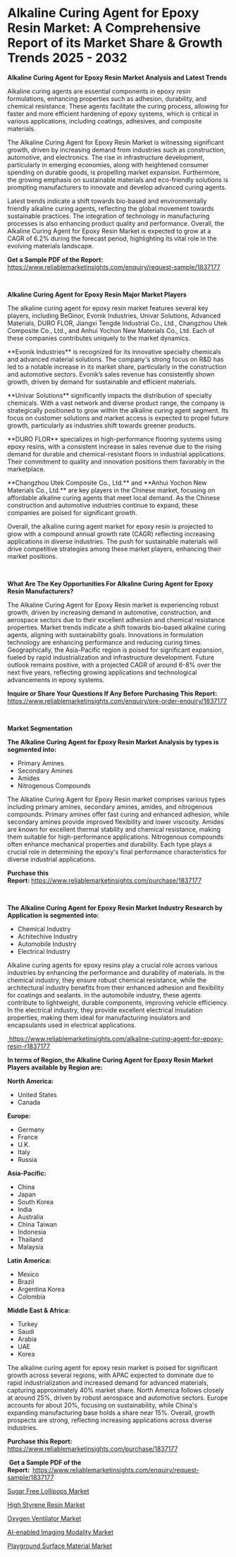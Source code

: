 <p><h1>Alkaline Curing Agent for Epoxy Resin Market: A Comprehensive Report of its Market Share & Growth Trends 2025 - 2032</h1></p><p><strong>Alkaline Curing Agent for Epoxy Resin Market Analysis and Latest Trends</strong></p>
<p><p>Alkaline curing agents are essential components in epoxy resin formulations, enhancing properties such as adhesion, durability, and chemical resistance. These agents facilitate the curing process, allowing for faster and more efficient hardening of epoxy systems, which is critical in various applications, including coatings, adhesives, and composite materials.</p><p>The Alkaline Curing Agent for Epoxy Resin Market is witnessing significant growth, driven by increasing demand from industries such as construction, automotive, and electronics. The rise in infrastructure development, particularly in emerging economies, along with heightened consumer spending on durable goods, is propelling market expansion. Furthermore, the growing emphasis on sustainable materials and eco-friendly solutions is prompting manufacturers to innovate and develop advanced curing agents.</p><p>Latest trends indicate a shift towards bio-based and environmentally friendly alkaline curing agents, reflecting the global movement towards sustainable practices. The integration of technology in manufacturing processes is also enhancing product quality and performance. Overall, the Alkaline Curing Agent for Epoxy Resin Market is expected to grow at a CAGR of 6.2% during the forecast period, highlighting its vital role in the evolving materials landscape.</p></p>
<p><strong>Get a Sample PDF of the Report:&nbsp;</strong> <a href="https://www.reliablemarketinsights.com/enquiry/request-sample/1837177?utm_campaign=2013&utm_medium=2&utm_source=Github&utm_content=ia&utm_term=03022025&utm_id=alkaline-curing-agent-for-epoxy-resin">https://www.reliablemarketinsights.com/enquiry/request-sample/1837177</a></p>
<p>&nbsp;</p>
<p><strong>Alkaline Curing Agent for Epoxy Resin Major Market Players</strong></p>
<p><p>The alkaline curing agent for epoxy resin market features several key players, including BeGinor, Evonik Industries, Univar Solutions, Advanced Materials, DURO FLOR, Jiangxi Tengde Industrial Co., Ltd., Changzhou Utek Composite Co., Ltd., and Anhui Yochon New Materials Co., Ltd. Each of these companies contributes uniquely to the market dynamics.</p><p>**Evonik Industries** is recognized for its innovative specialty chemicals and advanced material solutions. The company's strong focus on R&D has led to a notable increase in its market share, particularly in the construction and automotive sectors. Evonik’s sales revenue has consistently shown growth, driven by demand for sustainable and efficient materials.</p><p>**Univar Solutions** significantly impacts the distribution of specialty chemicals. With a vast network and diverse product range, the company is strategically positioned to grow within the alkaline curing agent segment. Its focus on customer solutions and market access is expected to propel future growth, particularly as industries shift towards greener products.</p><p>**DURO FLOR** specializes in high-performance flooring systems using epoxy resins, with a consistent increase in sales revenue due to the rising demand for durable and chemical-resistant floors in industrial applications. Their commitment to quality and innovation positions them favorably in the marketplace.</p><p>**Changzhou Utek Composite Co., Ltd.** and **Anhui Yochon New Materials Co., Ltd.** are key players in the Chinese market, focusing on affordable alkaline curing agents that meet local demand. As the Chinese construction and automotive industries continue to expand, these companies are poised for significant growth.</p><p>Overall, the alkaline curing agent market for epoxy resin is projected to grow with a compound annual growth rate (CAGR) reflecting increasing applications in diverse industries. The push for sustainable materials will drive competitive strategies among these market players, enhancing their market positions.</p></p>
<p>&nbsp;</p>
<p><strong>What Are The Key Opportunities For Alkaline Curing Agent for Epoxy Resin Manufacturers?</strong></p>
<p><p>The Alkaline Curing Agent for Epoxy Resin market is experiencing robust growth, driven by increasing demand in automotive, construction, and aerospace sectors due to their excellent adhesion and chemical resistance properties. Market trends indicate a shift towards bio-based alkaline curing agents, aligning with sustainability goals. Innovations in formulation technology are enhancing performance and reducing curing times. Geographically, the Asia-Pacific region is poised for significant expansion, fueled by rapid industrialization and infrastructure development. Future outlook remains positive, with a projected CAGR of around 6-8% over the next five years, reflecting growing applications and technological advancements in epoxy systems.</p></p>
<p><strong>Inquire or Share Your Questions If Any Before Purchasing This Report:</strong> <a href="https://www.reliablemarketinsights.com/enquiry/pre-order-enquiry/1837177?utm_campaign=2013&utm_medium=2&utm_source=Github&utm_content=ia&utm_term=03022025&utm_id=alkaline-curing-agent-for-epoxy-resin">https://www.reliablemarketinsights.com/enquiry/pre-order-enquiry/1837177</a></p>
<p>&nbsp;</p>
<p><strong>Market Segmentation</strong></p>
<p><strong>The Alkaline Curing Agent for Epoxy Resin Market Analysis by types is segmented into:</strong></p>
<p><ul><li>Primary Amines</li><li>Secondary Amines</li><li>Amides</li><li>Nitrogenous Compounds</li></ul></p>
<p><p>The Alkaline Curing Agent for Epoxy Resin market comprises various types including primary amines, secondary amines, amides, and nitrogenous compounds. Primary amines offer fast curing and enhanced adhesion, while secondary amines provide improved flexibility and lower viscosity. Amides are known for excellent thermal stability and chemical resistance, making them suitable for high-performance applications. Nitrogenous compounds often enhance mechanical properties and durability. Each type plays a crucial role in determining the epoxy's final performance characteristics for diverse industrial applications.</p></p>
<p><strong>Purchase this Report:&nbsp;</strong><a href="https://www.reliablemarketinsights.com/purchase/1837177?utm_campaign=2013&utm_medium=2&utm_source=Github&utm_content=ia&utm_term=03022025&utm_id=alkaline-curing-agent-for-epoxy-resin">https://www.reliablemarketinsights.com/purchase/1837177</a></p>
<p>&nbsp;</p>
<p><strong>The Alkaline Curing Agent for Epoxy Resin Market Industry Research by Application is segmented into:</strong></p>
<p><ul><li>Chemical Industry</li><li>Achitechive Industry</li><li>Automobile Industry</li><li>Electrical Industry</li></ul></p>
<p><p>Alkaline curing agents for epoxy resins play a crucial role across various industries by enhancing the performance and durability of materials. In the chemical industry, they ensure robust chemical resistance, while the architectural industry benefits from their enhanced adhesion and flexibility for coatings and sealants. In the automobile industry, these agents contribute to lightweight, durable components, improving vehicle efficiency. In the electrical industry, they provide excellent electrical insulation properties, making them ideal for manufacturing insulators and encapsulants used in electrical applications.</p></p>
<p><a href="https://www.reliablemarketinsights.com/alkaline-curing-agent-for-epoxy-resin-r1837177?utm_campaign=2013&utm_medium=2&utm_source=Github&utm_content=ia&utm_term=03022025&utm_id=alkaline-curing-agent-for-epoxy-resin">&nbsp;https://www.reliablemarketinsights.com/alkaline-curing-agent-for-epoxy-resin-r1837177</a></p>
<p><strong>In terms of Region, the Alkaline Curing Agent for Epoxy Resin Market Players available by Region are:</strong></p>
<p>
    <p> <strong> North America: </strong>
        <ul>
            <li>United States</li>
            <li>Canada</li>
        </ul>
        </p> 
    <p> <strong> Europe: </strong>
        <ul>
            <li>Germany</li>
            <li>France</li>
            <li>U.K.</li>
            <li>Italy</li>
            <li>Russia</li>
        </ul>
        </p> 
    <p> <strong> Asia-Pacific: </strong>
        <ul>
            <li>China</li>
            <li>Japan</li>
            <li>South Korea</li>
            <li>India</li>
            <li>Australia</li>
            <li>China Taiwan</li>
            <li>Indonesia</li>
            <li>Thailand</li>
            <li>Malaysia</li>
        </ul>
        </p> 
    <p> <strong> Latin America: </strong>
        <ul>
            <li>Mexico</li>
            <li>Brazil</li>
            <li>Argentina Korea</li>
            <li>Colombia</li>
        </ul>
        </p> 
    <p> <strong> Middle East & Africa: </strong>
        <ul>
            <li>Turkey</li>
            <li>Saudi</li>
            <li>Arabia</li>
            <li>UAE</li>
            <li>Korea</li>
        </ul>
    </p>
    </p>
<p><p>The alkaline curing agent for epoxy resin market is poised for significant growth across several regions, with APAC expected to dominate due to rapid industrialization and increased demand for advanced materials, capturing approximately 40% market share. North America follows closely at around 25%, driven by robust aerospace and automotive sectors. Europe accounts for about 20%, focusing on sustainability, while China's expanding manufacturing base holds a share near 15%. Overall, growth prospects are strong, reflecting increasing applications across diverse industries.</p></p>
<p><strong>Purchase this Report: </strong><a href="https://www.reliablemarketinsights.com/purchase/1837177?utm_campaign=2013&utm_medium=2&utm_source=Github&utm_content=ia&utm_term=03022025&utm_id=alkaline-curing-agent-for-epoxy-resin">https://www.reliablemarketinsights.com/purchase/1837177</a></p>
<p>&nbsp;<strong>Get a Sample PDF of the Report:&nbsp;&nbsp;</strong><a href="https://www.reliablemarketinsights.com/enquiry/request-sample/1837177?utm_campaign=2013&utm_medium=2&utm_source=Github&utm_content=ia&utm_term=03022025&utm_id=alkaline-curing-agent-for-epoxy-resin">https://www.reliablemarketinsights.com/enquiry/request-sample/1837177</a></p>
<p><strong></strong></p>
<p><p><a href="https://www.linkedin.com/pulse/sugar-free-lollipops-mosaic-piecing-together-global-market-nou9e?utm_campaign=2013&utm_medium=2&utm_source=Github&utm_content=ia&utm_term=03022025&utm_id=alkaline-curing-agent-for-epoxy-resin">Sugar Free Lollipops Market</a></p><p><a href="https://www.linkedin.com/pulse/exploring-high-styrene-resin-market-dynamics-revenue-analysis-m9p8e?utm_campaign=2013&utm_medium=2&utm_source=Github&utm_content=ia&utm_term=03022025&utm_id=alkaline-curing-agent-for-epoxy-resin">High Styrene Resin Market</a></p><p><a href="https://www.linkedin.com/pulse/oxygen-ventilator-market-competitive-landscape-key-trends-forecasted-j4epe?utm_campaign=2013&utm_medium=2&utm_source=Github&utm_content=ia&utm_term=03022025&utm_id=alkaline-curing-agent-for-epoxy-resin">Oxygen Ventilator Market</a></p><p><a href="https://www.linkedin.com/pulse/growth-global-ai-enabled-imaging-modality-market-ananticipated101-vyncf?utm_campaign=2013&utm_medium=2&utm_source=Github&utm_content=ia&utm_term=03022025&utm_id=alkaline-curing-agent-for-epoxy-resin">AI-enabled Imaging Modality Market</a></p><p><a href="https://www.linkedin.com/pulse/playground-surface-material-market-outlook-projected-136-vfile?utm_campaign=2013&utm_medium=2&utm_source=Github&utm_content=ia&utm_term=03022025&utm_id=alkaline-curing-agent-for-epoxy-resin">Playground Surface Material Market</a></p></p>